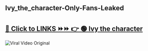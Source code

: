 
 ## Ivy_the_character-Only-Fans-Leaked

# <h2><a href="https://clipsfans.com/Ivy_the_character&ref=git">🔗 Click to LINKS ⏩⏩ 👉 🟢 Ivy the character </a></h2>

<a href="https://clipsfans.com/Ivy_the_character&ref=git" rel="nofollow" data-target="animated-image.originalLink"><img src="https://i.ibb.co.com/xMMVF88/686577567.gif" alt="Viral Video Original" style="max-width: 100%; display: inline-block;" data-target="animated-image.originalImage"></a>
